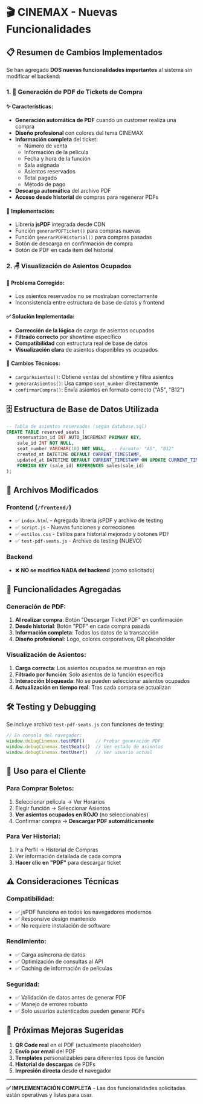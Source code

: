 # 🎬 CINEMAX - Nuevas Funcionalidades

## 📋 Resumen de Cambios Implementados

Se han agregado **DOS nuevas funcionalidades importantes** al sistema sin modificar el backend:

### 1. 📄 Generación de PDF de Tickets de Compra

#### ✨ Características:
- **Generación automática de PDF** cuando un customer realiza una compra
- **Diseño profesional** con colores del tema CINEMAX
- **Información completa** del ticket:
  - Número de venta
  - Información de la película
  - Fecha y hora de la función
  - Sala asignada
  - Asientos reservados
  - Total pagado
  - Método de pago
- **Descarga automática** del archivo PDF
- **Acceso desde historial** de compras para regenerar PDFs

#### 🔧 Implementación:
- Librería **jsPDF** integrada desde CDN
- Función `generarPDFTicket()` para compras nuevas
- Función `generarPDFHistorial()` para compras pasadas
- Botón de descarga en confirmación de compra
- Botón de PDF en cada item del historial

### 2. 🪑 Visualización de Asientos Ocupados

#### 🐛 Problema Corregido:
- Los asientos reservados no se mostraban correctamente
- Inconsistencia entre estructura de base de datos y frontend

#### ✅ Solución Implementada:
- **Corrección de la lógica** de carga de asientos ocupados
- **Filtrado correcto** por showtime específico
- **Compatibilidad** con estructura real de base de datos
- **Visualización clara** de asientos disponibles vs ocupados

#### 🔧 Cambios Técnicos:
- `cargarAsientos()`: Obtiene ventas del showtime y filtra asientos
- `generarAsientos()`: Usa campo `seat_number` directamente
- `confirmarCompra()`: Envía asientos en formato correcto ("A5", "B12")

## 🗄️ Estructura de Base de Datos Utilizada

```sql
-- Tabla de asientos reservados (según database.sql)
CREATE TABLE reserved_seats (
    reservation_id INT AUTO_INCREMENT PRIMARY KEY,
    sale_id INT NOT NULL,
    seat_number VARCHAR(10) NOT NULL,  -- Formato: "A5", "B12"
    created_at DATETIME DEFAULT CURRENT_TIMESTAMP,
    updated_at DATETIME DEFAULT CURRENT_TIMESTAMP ON UPDATE CURRENT_TIMESTAMP,
    FOREIGN KEY (sale_id) REFERENCES sales(sale_id)
);
```

## 📁 Archivos Modificados

### Frontend (`/frontend/`)
- ✅ `index.html` - Agregada librería jsPDF y archivo de testing
- ✅ `script.js` - Nuevas funciones y correcciones
- ✅ `estilos.css` - Estilos para historial mejorado y botones PDF
- ✅ `test-pdf-seats.js` - Archivo de testing (NUEVO)

### Backend
- ❌ **NO se modificó NADA del backend** (como solicitado)

## 🚀 Funcionalidades Agregadas

### Generación de PDF:
1. **Al realizar compra**: Botón "Descargar Ticket PDF" en confirmación
2. **Desde historial**: Botón "PDF" en cada compra pasada
3. **Información completa**: Todos los datos de la transacción
4. **Diseño profesional**: Logo, colores corporativos, QR placeholder

### Visualización de Asientos:
1. **Carga correcta**: Los asientos ocupados se muestran en rojo
2. **Filtrado por función**: Solo asientos de la función específica
3. **Interacción bloqueada**: No se pueden seleccionar asientos ocupados
4. **Actualización en tiempo real**: Tras cada compra se actualizan

## 🛠️ Testing y Debugging

Se incluye archivo `test-pdf-seats.js` con funciones de testing:

```javascript
// En consola del navegador:
window.debugCinemax.testPDF()    // Probar generación PDF
window.debugCinemax.testSeats()  // Ver estado de asientos
window.debugCinemax.testUser()   // Ver usuario actual
```

## 📱 Uso para el Cliente

### Para Comprar Boletos:
1. Seleccionar película → Ver Horarios
2. Elegir función → Seleccionar Asientos
3. **Ver asientos ocupados en ROJO** (no seleccionables)
4. Confirmar compra → **Descargar PDF automáticamente**

### Para Ver Historial:
1. Ir a Perfil → Historial de Compras
2. Ver información detallada de cada compra
3. **Hacer clic en "PDF"** para descargar ticket

## ⚠️ Consideraciones Técnicas

### Compatibilidad:
- ✅ jsPDF funciona en todos los navegadores modernos
- ✅ Responsive design mantenido
- ✅ No requiere instalación de software

### Rendimiento:
- ✅ Carga asíncrona de datos
- ✅ Optimización de consultas al API
- ✅ Caching de información de películas

### Seguridad:
- ✅ Validación de datos antes de generar PDF
- ✅ Manejo de errores robusto
- ✅ Solo usuarios autenticados pueden generar PDFs

## 🎯 Próximas Mejoras Sugeridas

1. **QR Code real** en el PDF (actualmente placeholder)
2. **Envío por email** del PDF
3. **Templates** personalizables para diferentes tipos de función
4. **Historial de descargas** de PDFs
5. **Impresión directa** desde el navegador

---

**✅ IMPLEMENTACIÓN COMPLETA** - Las dos funcionalidades solicitadas están operativas y listas para usar.
